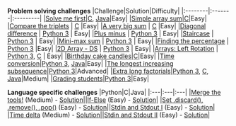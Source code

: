 
**Problem solving challenges**
|Challenge|Solution|Difficulty|
|:--------|:-------|:---------|
|[Solve me first](https://www.hackerrank.com/challenges/solve-me-first/problem)|[C](C/solve-me-first.c), [Java](Java/solve-me-first.java)|Easy|
|[Simple array sum](https://www.hackerrank.com/challenges/simple-array-sum/problem)|[C](C/simple-array-sum.c)|Easy|
|[Compare the triplets](https://www.hackerrank.com/challenges/compare-the-triplets/problem)   |   [C](C/compare-the-triplets.c)    |Easy|
|[A very big sum](https://www.hackerrank.com/challenges/a-very-big-sum/problem)   |   [C](C/a-very-big-sum.c)    |Easy|
|[Diagonal difference](https://www.hackerrank.com/challenges/diagonal-difference/problem)   |   [Python 3](Python/diagonal-difference.py)    |  Easy|
|[Plus minus](https://www.hackerrank.com/challenges/plus-minus/problem)   |   [Python 3](Python/plus-minus.py)    | Easy|
|[Staircase](https://www.hackerrank.com/challenges/staircase/problem)   |   [Python 3](Python/staircase.py)    | Easy|
|[Mini-max sum](https://www.hackerrank.com/challenges/mini-max-sum/problem)   |   [Python 3](Python/mini-max-sum.py)    |  Easy| 
|[Finding the percentage](https://www.hackerrank.com/challenges/finding-the-percentage/problem)   |   [Python 3](Python/finding-the-percentage.py)    |Easy|
|[2D Array - DS](https://www.hackerrank.com/challenges/2d-array/problem)   |   [Python 3](Python/2D-array-DS.py)    | Easy|
|[Arrays: Left Rotation](https://www.hackerrank.com/challenges/ctci-array-left-rotation/problem)   |   [Python 3](Python/arrays-left-rotation.py), [C](C/arrays-left-rotation.c)    |  Easy|
|[Birthday cake candles](https://www.hackerrank.com/challenges/birthday-cake-candles/problem)|[C](C/birthday-cake-candles.c)|Easy|
|[Time conversion](https://www.hackerrank.com/challenges/time-conversion/problem)|[Python 3](Python/time-conversion.py), [Java](Java/time-conversion.java)|Easy|
|[The longest increasing subsequence](https://www.hackerrank.com/challenges/longest-increasing-subsequent/problem)|[Python 3](Python/longest-increasing-subsequence.py)|Advanced|
|[Extra long factorials]()|[Python 3](Python/extra-long-factorials.py), [C](C/extra-long-factorials.c), [Java](Java/extra-long-factorials.java)|Medium|
|[Grading students](https://www.hackerrank.com/challenges/grading/problem)|[Python 3](Python/grading-students.py)|Easy|

**Language specific challenges**
|Python|C|Java|
|:---|:---|:---|
|[Merge the tools!](https://www.hackerrank.com/challenges/merge-the-tools/problem) (Medium) - [Solution](Python/merge-the-tools.py)||[If-Else](https://www.hackerrank.com/challenges/java-if-else/problem) (Easy) - [Solution](Java/java-if-else.java)|
|[Set .discard(), .remove(), .pop()](https://www.hackerrank.com/challenges/py-set-discard-remove-pop/problem) (Easy) - [Solution](Python/set-discard-remove-pop.py)||[Stdin and Stdout I](https://www.hackerrank.com/challenges/java-stdin-and-stdout-1/problem) (Easy) - [Solution](Java/stdin-stdout-I.java)|
|[Time delta](https://www.hackerrank.com/challenges/python-time-delta/problem) (Medium) - [Solution](Python/time-delta.py)||[Stdin and Stdout II](https://www.hackerrank.com/challenges/java-stdin-stdout/problem) (Easy) - [Solution](Java/stdin-stdout-II.java)|
